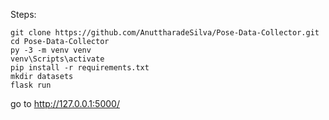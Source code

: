 Steps:

````
git clone https://github.com/AnuttharadeSilva/Pose-Data-Collector.git
cd Pose-Data-Collector
py -3 -m venv venv
venv\Scripts\activate
pip install -r requirements.txt
mkdir datasets
flask run
````
go to http://127.0.0.1:5000/
